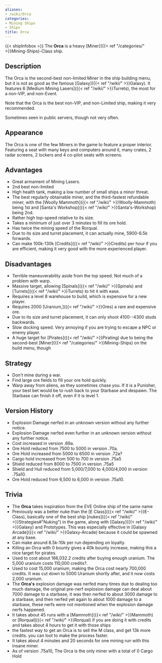 ```yaml
---
aliases:
- /wiki/Orca
categories:
- Mining Ships
- Ships
title: Orca
---
```


{{< shipInfobox >}} The **Orca** is a heavy [Miner]({{< ref "/categories/" >}}Mining-Ships)-Class ship. 

## Description

The Orca is the second-best non-limited Miner in the ship building menu, but it is not as good as the famous [Galaxy]({{< ref "/wiki/" >}}Galaxy). It features 6 [Medium Mining Lasers]({{< ref "/wiki/" >}}Turrets), the most for a non-VIP, and non-Event.

Note that the Orca is the best non-VIP, and non-Limited ship, making it very recommended.

Sometimes seen in public servers, though not very often.

## Appearance

The Orca is one of the few Miners in the game to feature a proper interior. Featuring a seat with many keys and computers around it, many crates, 2 radar screens, 2 lockers and 4 co-pilot seats with screens.

## Advantages

- Great armament of Mining Lasers.
- 2nd best non-limited
- High health tank, making a low number of small ships a minor threat.
- The best regularly obtainable miner, and the third-fastest refundable miner, with the [Woolly Mammoth]({{< ref "/wiki/" >}}Woolly-Mammoth) being 1st and [Santa's Workshop]({{< ref "/wiki/" >}}Santa's-Workshop) being 2nd.
- Rather high top-speed relative to its size.
- Takes a minimum of just over 3 minutes to fill its ore hold.
- Has twice the mining speed of the Rorqual.
- Due to its size and turret placement, it can actually mine, 5900-6.5k forwards.
- Can make 100k-130k [Credits]({{< ref "/wiki/" >}}Credits) per hour if you are efficient, making it very good with the more experienced player.

## Disadvantages

- Terrible maneuverability aside from the top speed. Not much of a problem with warp.
- Massive target, allowing [Spinals]({{< ref "/wiki/" >}}Spinals) and [Turrets]({{< ref "/wiki/" >}}Turrets) to hit it with ease.
- Requires a level 8 warehouse to build, which is expensive for a new player.
- Requires 2000 [Uranium,]({{< ref "/wiki/" >}}Ores) a rare and expensive ore.
- Due to its size and turret placement, it can only shoot 4100--4300 studs backwards.
- Slow docking speed. Very annoying if you are trying to escape a NPC or enemy player.
- A huge target for [Pirates]({{< ref "/wiki/" >}}Pirating) due to being the second-best [Miner]({{< ref "/categories/" >}}Mining-Ships) on the build menu, though

## Strategy

- Don't mine during a war.
- Find large ore fields to fill your ore hold quickly.
- Warp away from aliens, as they sometimes chase you. If it is a Punisher, your best bet would be to rush back to your Starbase and despawn. The Starbase can finish it off, even if it is level 1.

## Version History 

- Explosion Damage nerfed in an unknown version without any further notice.
- Explosion Damage nerfed even further in an unknown version without any further notice.
- Cost increased in version .69a.
- Ore Hold reduced from 7500 to 5000 in version .70a.
- Ore Hold increased from 5000 to 6500 in version .72a?
- Cargo hold increased from 500 to 700 in version .75a5
- Shield reduced from 8000 to 7500 in version .75a5
- Shield and Hull reduced from 5,000/7,000 to 4,000/4,000 in version .75a10.
- Ore Hold reduced from 6,500 to 6,000 in version .75a10.

## Trivia

- The **Orca** takes inspiration from the EVE Online ship of the same name
- Previously was a better nuke than the [E Class]({{< ref "/wiki/" >}}E-Class), basically one of the best ship [nukes]({{< ref "/wiki/" >}}Strategies#"Nuking") in the game, along with [Galaxy]({{< ref "/wiki/" >}}Galaxy) and Prototypes. This was especially effective in [Galaxy Arcade]({{< ref "/wiki/" >}}Galaxy-Arcade) because it could be spawned at any base.
- Can make around 8.5k-10k per run depending on loyalty.
- Killing an Orca with 0 bounty gives a 40k bounty increase, making this a nice target for pirates.
- Used to cost about 166,032.2 credits after buying enough uranium. The 5,000 uranium costs 110,000 credits?.
- Used to cost 15,000 uranium, making the Orca cost nearly 700,000 credits. It was cut down to 5000 Uranium shortly after, and it now costs 2,000 uranium.
- The **Orca's** explosion damage was nerfed many times due to dealing too much damage, the original pre-nerf explosion damage can deal about 7000 damage to a starbase, it was then nerfed to about 3000 damage to a starbase, and then nerfed yet again to about 1000 damage to a starbase, these nerfs were not mentioned when the explosion damage nerfs happened.
- It takes about 45 runs with a [Mammoth]({{< ref "/wiki/" >}}Mammoth) or [Rorqual]({{< ref "/wiki/" >}}Rorqual) if you are doing it with credits and takes about 4 hours to get it with those ships
- the fastest way to get an Orca is to sell the M class, and get 13k more credits. you can loot to make the process faster.
- It takes about 4 minutes and 20 seconds for one mining run with this insane miner.
- As of version .75a10, The Orca is the only miner with a total of 0 Cargo Hold